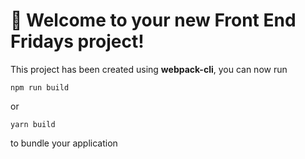 # 🚀 Welcome to your new Front End Fridays project!

This project has been created using **webpack-cli**, you can now run

```
npm run build
```

or

```
yarn build
```

to bundle your application
